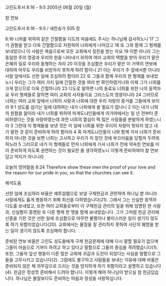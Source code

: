 고린도후서 8:16 - 9:5 
2005년 06월 20일 (월)

참 연보



고린도후서 8:16 - 9:5 / 새찬송가 505 장


8:16 너희를 위하여 같은 간절함을 디도의 마음에도 주시는 하나님께 감사하노니 17 그가 권함을 받고 더욱 간절함으로 자원하여 너희에게 나아갔고 18 또 그와 함께 그 형제를 보내었으니 이 사람은 복음으로써 모든 교회에서 칭찬을 받는 자요 19 이뿐 아니라 그는 동일한 주의 영광과 우리의 원을 나타내기 위하여 여러 교회의 택함을 받아 우리가 맡은 은혜의 일로 우리와 동행하는 자라 20 이것을 조심함은 우리가 맡은 이 거액의 연보에 대하여 아무도 우리를 비방하지 못하게 하려 함이니 21 이는 우리가 주 앞에서뿐 아니라 사람 앞에서도 선한 일에 조심하려 함이라 22 또 그들과 함께 우리의 한 형제를 보내었노니 우리는 그가 여러 가지 일에 간절한 것을 여러 번 확인하였거니와 이제 그가 너희를 크게 믿으므로 더욱 간절하니라 23 디도로 말하면 나의 동료요 너희를 위한 나의 동역자요 우리 형제들로 말하면 여러 교회의 사자들이요 그리스도의 영광이니라 24 그러므로 너희는 여러 교회 앞에서 너희의 사랑과 너희에 대한 우리 자랑의 증거를 그들에게 보이라 
9:1 성도를 섬기는 일에 대하여는 내가 너희에게 쓸 필요가 없나니 2 이는 내가 너희의 원함을 앎이라 내가 너희를 위하여 마게도냐인들에게 아가야에서는 일 년 전부터 준비하였다는 것을 자랑하였는데 과연 너희의 열심이 퍽 많은 사람들을 분발하게 하였느니라 3 그런데 이 형제들을 보낸 것은 이 일에 너희를 위한 우리의 자랑이 헛되지 않고 내가 말한 것 같이 준비하게 하려 함이라 4 혹 마게도냐인들이 나와 함께 가서 너희가 준비하지 아니한 것을 보면 너희는 고사하고 우리가 이 믿던 것에 부끄러움을 당할까 두려워하노라 5 그러므로 내가 이 형제들로 먼저 너희에게 가서 너희가 전에 약속한 연보를 미리 준비하게 하도록 권면하는 것이 필요한 줄 생각하였노니 이렇게 준비하여야 참 연보답고 억지가 아니니라 

오늘의 영어말씀 
8:24 Therefore show these men the proof of your love and the reason for our pride in you, so that the churches can see it.

해석도움





선한 일에 조심하라 
바울은 예루살렘으로 보낼 구제헌금과 관련하여 하나님 뿐 아니라 사람에게도 옳게 행동하기 위해 최선을 다하였습니다(21). 그래서 그는 신실한 동역자 디도를 보내었고, 또한 여러 교회들로부터 이 구제헌금 관리의 일을 위해 임명된 한 사람과, 신실함이 증명된 또 다른 형제 한 명을 함께 보내었습니다. 그가 그처럼 헌금 관리에 신중을 기한 것은 선한 일에 조심함으로 아무런 불평이나 불미스러운 일이 생기지 않도록 하기 위함이었습니다(20). 교회에서는 물질을 잘 관리하지 못하여 사단의 훼방을 받는 일이 생기지 않도록 조심해야 합니다. 

준비된 연보 
바울은 고린도 성도들에게 구제 헌금문제에 대해 다시 말할 필요가 없으며 그들이 마음으로 기꺼이 하려고 하고 있다고 말함으로 그들의 중심을 격려했습니다(1). 또한, 그들의 앞선 행동이 다른 많은 교회에 귀감과 도전이 되었다는 사실을 말함으로 그들을 고무시키고 있습니다(2). 그럼에도 불구하고 사람들을 보내는 이유에 대해 바울은 준비되지 않은 채 의무감으로 드리는 것을 방지하게 하기 위함이라고 설명하고 있습니다(4). 헌금은 정성껏 준비해서 드려야 합니다. 이렇게 해야 하나님이 받으실 참 헌금답습니다. 하나님은 물질보다도 준비하는 마음과 정성을 사랑하십니다.